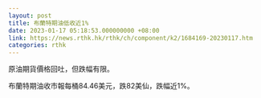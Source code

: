 ```yaml
---
layout: post
title: 布蘭特期油低收近1%
date: 2023-01-17 05:18:53.000000000 +08:00
link: https://news.rthk.hk/rthk/ch/component/k2/1684169-20230117.htm
categories: rthk
---
```


原油期貨價格回吐，但跌幅有限。

布蘭特期油收市報每桶84.46美元，跌82美仙，跌幅近1%。
